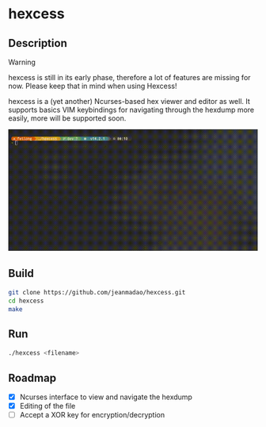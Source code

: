 # hexcess
## Description
> [!WARNING]
> hexcess is still in its early phase, therefore a lot of features are missing
> for now. Please keep that in mind when using Hexcess!

hexcess is a (yet another) Ncurses-based hex viewer and editor as well.
It supports basics VIM keybindings for navigating through the hexdump more
easily, more will be supported soon.

![Screenshot of hexcess](assets/hexcess.gif)

## Build
```bash
git clone https://github.com/jeanmadao/hexcess.git
cd hexcess
make
```

## Run
```bash
./hexcess <filename>
```

## Roadmap
- [x] Ncurses interface to view and navigate the hexdump
- [x] Editing of the file
- [ ] Accept a XOR key for encryption/decryption

